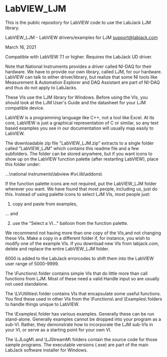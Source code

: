# LabVIEW_LJM
This is the public repository for LabVIEW code to use the LabJack LJM library.

LabVIEW_LJM - LabVIEW drivers/examples for LJM
support@labjack.com

March 16, 2021

Compatible with LabVIEW 7.1 or higher.  Requires the
LabJack UD driver.

Note that National Instruments provides a driver called NI-DAQ
for their hardware.  We have to provide our own library, called
LJM, for our hardware.  LabVIEW can talk to either driver/library,
but realize that some NI tools like Measurement & Automation
Explorer and DAQ Assistant are part of NI-DAQ and thus do
not apply to LabJacks.

These VIs use the LJM library for Windows.  Before using
the VIs, you should look at the LJM User's Guide and the
datasheet for your LJM compatible device.

LabVIEW is a programming language like C++, not a tool like
Excel.  At its core, LabVIEW is just a graphical representation of
C or similar, so any text based examples you see in our documentation
will usually map easily to LabVIEW.

The downloadable zip file "LabVIEW_LJM.zip" extracts to a single
folder called "LabVIEW_LJM" which contains this readme file and a
few subfolders.  The folder can be stored anywhere, but if you want
icons to show up on the LabVIEW function palette (after restarting
LabVIEW), place this folder under:

...\national instruments\labview #\vi.lib\addons\

If the function palette icons are not required, put the LabVIEW_LJM
folder wherever you want.  We have found that most people, including
us, just do this.  Instead of using palette icons to select LJM VIs,
most people just:

   1)  copy and paste from examples,

... and

   2) use the "Select a VI..." balloon from the function palette.

We recommend not having more than one copy of the VIs,and not changing
these VIs.  Make a copy in a different folder if, for instance, you
wish to modify one of the example VIs.  If you download new VIs
from labjack.com, delete and replace the entire LabVIEW_LJM folder.

6000 is added to the LabJack errorcodes to shift them into the LabVIEW
user range of 5000-9999.

The \Functions\ folder contains simple VIs that do little
more than call functions from LJM.  Most of these need a valid Handle
input so are usually not used standalone.

The \LVUtilities\ folder contains VIs that encapsulate some useful
functions.  You find these used in other VIs from the \Functions\ and
\Examples\ folders to handle things unique to LabVIEW.

The \Examples\ folder has various examples.  Generally these can
be run stand-alone.  Generally examples cannot be dropped into your
program as a sub-VI.  Rather, they demonstrate how to incorporate
the LJM sub-VIs in your VI, or serve as a starting point for your
own VI.

The \LJLogM\ and \LJStreamM\ folders contain the source code for
those sample programs.  The executable versions (.exe) are part
of the main LabJack software installer for Windows.
